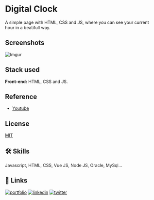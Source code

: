 # Digital Clock

A simple page with HTML, CSS and JS, where you can see your current hour in a beatifull way.

## Screenshots

![Imgur](https://i.imgur.com/9LAOJ1s.png)

## Stack used

**Front-end:** HTML, CSS and JS.

## Reference

- [Youtube](https://www.youtube.com/watch?v=QcZKsbgsLa4)

## License

[MIT](https://choosealicense.com/licenses/mit/)

## 🛠 Skills

Javascript, HTML, CSS, Vue JS, Node JS, Oracle, MySql...

## 🔗 Links

[![portfolio](https://img.shields.io/badge/my_portfolio-000?style=for-the-badge&logo=ko-fi&logoColor=white)](https://katherinempeterson.com/)
[![linkedin](https://img.shields.io/badge/linkedin-0A66C2?style=for-the-badge&logo=linkedin&logoColor=white)](https://www.linkedin.com/in/gabriel-fredo-38211650/)
[![twitter](https://img.shields.io/badge/twitter-1DA1F2?style=for-the-badge&logo=twitter&logoColor=white)](https://twitter.com/gafredo)
